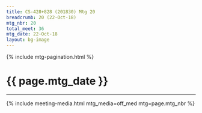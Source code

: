 ```yaml
---
title: CS-428+828 (201830) Mtg 20
breadcrumb: 20 (22-Oct-18)
mtg_nbr: 20
total_meet: 36
mtg_date: 22-Oct-18
layout: bg-image
---
```

{% include mtg-pagination.html %}
<h1 class="text-center">{{ page.mtg_date }}</h1>
<hr />
{% include meeting-media.html mtg_media=off_med mtg=page.mtg_nbr %}
